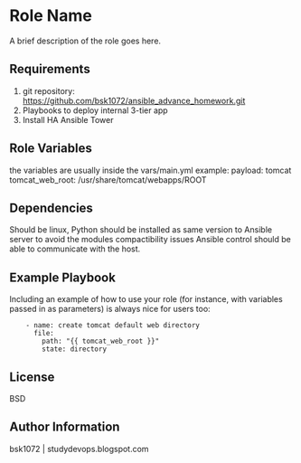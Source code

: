 Role Name
=========

A brief description of the role goes here.

Requirements
------------

1) git repository: https://github.com/bsk1072/ansible_advance_homework.git
2) Playbooks to deploy internal 3-tier app
3) Install HA Ansible Tower

Role Variables
--------------

the variables are usually inside the vars/main.yml
example: 
    payload:          tomcat
    tomcat_web_root:  /usr/share/tomcat/webapps/ROOT

Dependencies
------------

Should be linux, Python should be installed as same version to Ansible server to avoid the modules compactibility issues
Ansible control should be able to communicate with the host.


Example Playbook
----------------

Including an example of how to use your role (for instance, with variables passed in as parameters) is always nice for users too:

        - name: create tomcat default web directory
          file:
            path: "{{ tomcat_web_root }}"
            state: directory

License
-------

BSD

Author Information
------------------

bsk1072 | studydevops.blogspot.com

